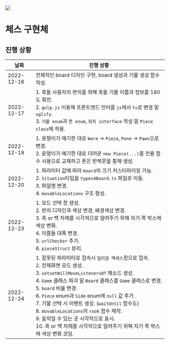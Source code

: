 <img src="https://img.shields.io/badge/version-0.1.0-black" />

# 체스 구현체

## 진행 상황
|날짜|진행 상황|
|---|---|
|2022-12-16|전체적인 board 디자인 구현, board 생성과 기물 생성 함수 작성.|
|2022-12-17|1. 흑돌 사용자의 편의를 위해 흑돌 기물 이름과 정보를 180도 회전.<br>2. `gulp.js` 이용해 프론트엔드 언어를 `js`에서 `ts`로 변경 밑 `uglify`.<br>3. `기물 enum`과 `편 enum`, `위치 interface` 작성 밑 `Piece class`에 적용.|
|2022-12-19|1. 윤형이가 얘기한 대로 `Ware` -> `Piece`, `Pone` -> `Pawn`으로 변경.<br>2. 윤형이가 얘기한 대로 더러운 `new Piece(...)`를 전용 함수 사용으로 교체하고 폰은 반복문을 통해 생성.|
|2022-12-20|1. 파라미터 값에 따라 `board`의 크기 커스터마이징 가능.<br>2. `Situation`타입을 `types4Board.ts` 파일로 이동.<br>3. 파일명 변경.<br>4. `movableLocations` 구조 형성.|
|2022-12-23|1. 모드 선택 창 생성.<br>2. 판의 디자인과 색상 변경, 배경색상 변경.<br>3. 흑 or 백 차례를 시각적으로 알려주기 위해 자기 쪽 박스에 색상 변화.<br>4. 이름들 대폭 변경.<br>5. `urlChecker` 추가.<br>6. `pieceStruct` 분리.|
|2022-12-24|1. 잘못된 파라미터로 접속시 `일리걸 엑세스`창으로 접속.<br>2. 전체화면 모드 생성.<br>3. `setsetWillMoveListenersOf` 메소드 생성.<br>4. `Game` 클래스 파괴 밑 `Board` 클래스를 `Game` 클래스로 변경.<br>5. `board` 비율 변경.<br>6. `Piece` enum과 `Side` enum에 `null` 값 추가.<br>7. 기물 선택 시 이벤트 생성. (`waitUntil` 함수도)<br>8. `movableLocations`의 `rook` 함수 제작.<br>9. 움직일 수 있는 곳 시각적으로 표시.<br>10. 흑 or 백 차례를 시각적으로 알려주기 위해 자기 쪽 박스에 색상 변화 코딩.|